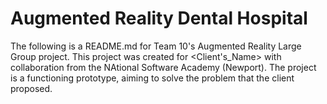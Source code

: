 # Augmented Reality Dental Hospital

The following is a README.md for Team 10's Augmented Reality Large Group project. This project was created for <Client's_Name> with collaboration from the NAtional Software Academy (Newport). The project is a functioning prototype, aiming to solve the problem that the client proposed.

 